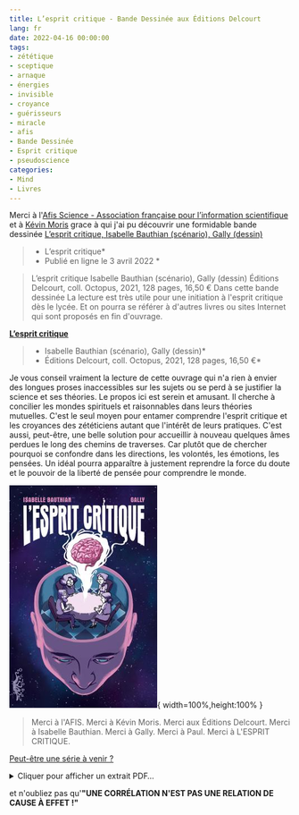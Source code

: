 ```yaml
---
title: L’esprit critique - Bande Dessinée aux Éditions Delcourt
lang: fr
date: 2022-04-16 00:00:00
tags:
- zététique
- sceptique
- arnaque
- énergies
- invisible
- croyance
- guérisseurs
- miracle
- afis
- Bande Dessinée
- Esprit critique
- pseudoscience
categories:
- Mind
- Livres
---
```


Merci à l'[Afis Science - Association française pour l’information scientifique](https://www.afis.org/) et à [Kévin Moris](https://www.afis.org/Kevin-Moris) grace à qui j'ai pu découvrir une formidable bande dessinée [L’esprit critique, Isabelle Bauthian (scénario), Gally (dessin)](https://www.afis.org/L-esprit-critique-5140)
>* L’esprit critique*
>* Publié en ligne le 3 avril 2022 *

> L’esprit critique Isabelle Bauthian (scénario), Gally (dessin) Éditions Delcourt, coll. Octopus, 2021, 128 pages, 16,50 € Dans cette bande dessinée
> La lecture est très utile pour une initiation à l'esprit critique dès le lycée. Et on pourra se référer à d'autres livres ou sites Internet qui sont proposés en fin d'ouvrage.
<!-- more -->

[**L’esprit critique**](https://www.editions-delcourt.fr/bd/series/serie-l-esprit-critique/album-l-esprit-critique)
>* Isabelle Bauthian (scénario), Gally (dessin)*
>* Éditions Delcourt, coll. Octopus, 2021, 128 pages, 16,50 €*

Je vous conseil vraiment la lecture de cette ouvrage qui n'a rien à envier des longues proses inaccessibles sur les sujets ou se perd à se justifier la science et ses théories.
Le propos ici est serein et amusant.
Il cherche à concilier les mondes spirituels et raisonnables dans leurs théories mutuelles.
C'est le seul moyen pour entamer comprendre l'esprit critique et les croyances des zététiciens autant que l'intérêt de leurs pratiques.
C'est aussi, peut-être, une belle solution pour accueillir à nouveau quelques âmes perdues le long des chemins de traverses.
Car plutôt que de chercher pourquoi se confondre dans les directions, les volontés, les émotions, les pensées.
Un idéal pourra apparaître à justement reprendre la force du doute et le pouvoir de la liberté de pensée pour comprendre le monde.

![L’esprit critique](/uploads/images/visuels/BD-EspritCritique/COVER_BD_EspritCritique.jpeg){ width=100%,height:100% }

>Merci à l'AFIS.
>Merci à Kévin Moris.
>Merci aux Éditions Delcourt.
>Merci à Isabelle Bauthian.
>Merci à Gally.
>Merci à Paul.
>Merci à L'ESPRIT CRITIQUE.

[Peut-être une série à venir ?](https://www.editions-delcourt.fr/bd/series/serie-l-esprit-critique)

<details>
  <summary>Cliquer pour afficher un extrait PDF…</summary>
En attendant, voici déjà l'extrait:

{% pdf "/uploads/images/visuels/BD-EspritCritique/PDF_Extrait_BD_EspritCritique_RED.pdf" %}
</details>

et n'oubliez pas qu'**"UNE CORRÉLATION N'EST PAS UNE RELATION DE CAUSE À EFFET !"**